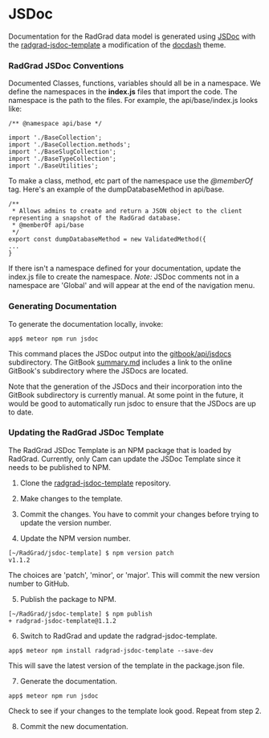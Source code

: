 # JSDoc

Documentation for the RadGrad data model is generated using [JSDoc](http://usejsdoc.org/) with the [radgrad-jsdoc-template](https://github.com/radgrad/jsdoc-template) a modification of the [docdash](https://github.com/clenemt/docdash) theme.

### RadGrad JSDoc Conventions

Documented Classes, functions, variables should all be in a namespace. We define the namespaces in the **index.js** files that import the code. The namespace is the path to the files. For example, the  api/base/index.js looks like:
```
/** @namespace api/base */

import './BaseCollection';
import './BaseCollection.methods';
import './BaseSlugCollection';
import './BaseTypeCollection';
import './BaseUtilities';
```
 
To make a class, method, etc part of the namespace use the *@memberOf* tag. Here's an example of the dumpDatabaseMethod in api/base. 
```
/**
 * Allows admins to create and return a JSON object to the client representing a snapshot of the RadGrad database.
 * @memberOf api/base
 */
export const dumpDatabaseMethod = new ValidatedMethod({
...
}
```

If there isn't a namespace defined for your documentation, update the index.js file to create the namespace. *Note:* JSDoc comments not in a namespace are 'Global' and will appear at the end of the navigation menu.

### Generating Documentation

To generate the documentation locally, invoke:

```
app$ meteor npm run jsdoc
```

This command places the JSDoc output into the [gitbook/api/jsdocs](https://github.com/radgrad/radgrad/tree/master/gitbook/api/jsdocs) subdirectory.  The GitBook [summary.md](https://github.com/radgrad/radgrad/blob/master/gitbook/SUMMARY.md) includes a link to the online GitBook's subdirectory where the JSDocs are located.

Note that the generation of the JSDocs and their incorporation into the GitBook subdirectory is currently manual. At some point in the future, it would be good to automatically run jsdoc to ensure that the JSDocs are up to date.

### Updating the RadGrad JSDoc Template

The RadGrad JSDoc Template is an NPM package that is loaded by RadGrad. Currently, only Cam can update the JSDoc Template since it needs to be published to NPM. 

1) Clone the [radgrad-jsdoc-template](https://github.com/radgrad/jsdoc-template) repository.

2) Make changes to the template.

3) Commit the changes. You have to commit your changes before trying to update the version number.

4) Update the NPM version number. 
```
[~/RadGrad/jsdoc-template] $ npm version patch
v1.1.2
``` 
The choices are 'patch', 'minor', or 'major'. This will commit the new version number to GitHub.

5) Publish the package to NPM. 
```
[~/RadGrad/jsdoc-template] $ npm publish
+ radgrad-jsdoc-template@1.1.2
```

6) Switch to RadGrad and update the radgrad-jsdoc-template.
```
app$ meteor npm install radgrad-jsdoc-template --save-dev
``` 
This will save the latest version of the template in the package.json file.

7) Generate the documentation. 
```
app$ meteor npm run jsdoc
``` 
Check to see if your changes to the template look good. Repeat from step 2.

8) Commit the new documentation.
